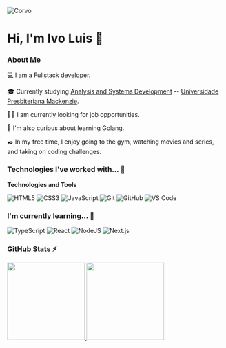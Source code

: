 ![Corvo](https://github.com/IvoL1/IvoL1/assets/173399839/2b03ff87-44d5-4afa-a082-bce20dda8374) 

# Hi, I'm Ivo Luis 👋

### About Me

💻 I am a Fullstack developer.

🎓 Currently studying [Analysis and Systems Development](https://www.mackenzie.br) -- [Universidade Presbiteriana Mackenzie](https://www.mackenzie.br).

👩‍💻 I am currently looking for job opportunities.

🔎 I'm also curious about learning Golang.

✒️ In my free time, I enjoy going to the gym, watching movies and series, and taking on coding challenges.

### Technologies I've worked with... 🔧

**Technologies and Tools**

![HTML5](https://img.shields.io/badge/html5-%23E34F26.svg?style=for-the-badge&logo=html5&logoColor=white)
![CSS3](https://img.shields.io/badge/css3-%231572B6.svg?style=for-the-badge&logo=css3&logoColor=white)
![JavaScript](https://img.shields.io/badge/javascript-%23323330.svg?style=for-the-badge&logo=javascript&logoColor=%23F7DF1E)
![Git](https://img.shields.io/badge/git-%23F05033.svg?style=for-the-badge&logo=git&logoColor=white)
![GitHub](https://img.shields.io/badge/github-%23121011.svg?style=for-the-badge&logo=github&logoColor=white)
![VS Code](https://img.shields.io/badge/VS%20Code-0078d7.svg?style=for-the-badge&logo=visual-studio-code&logoColor=white)

### I'm currently learning... 🧩

![TypeScript](https://img.shields.io/badge/typescript-%23007ACC.svg?style=for-the-badge&logo=typescript&logoColor=white)
![React](https://img.shields.io/badge/react-%2320232a.svg?style=for-the-badge&logo=react&logoColor=%2361DAFB)
![NodeJS](https://img.shields.io/badge/node.js-6DA55F?style=for-the-badge&logo=node.js&logoColor=white)
![Next.js](https://img.shields.io/badge/Next-black?style=for-the-badge&logo=next.js&logoColor=white)

### GitHub Stats ⚡

<div>
<a href="https://github.com/IvoL1">
<img height="180em" src="https://github-readme-stats.vercel.app/api/top-langs/?username=IvoL1&layout=compact&langs_count=7&theme=dracula"/>
<img height="180em" src="https://github-readme-stats.vercel.app/api?username=IvoL1&show_icons=true&theme=dracula&include_all_commits=true&count_private=true"/>
</div>




